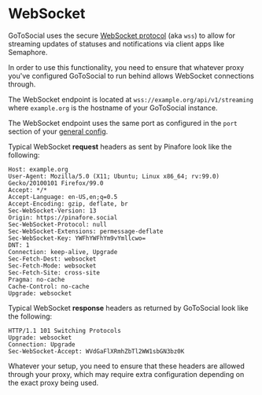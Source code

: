 # WebSocket

GoToSocial uses the secure [WebSocket protocol](https://en.wikipedia.org/wiki/WebSocket) (aka `wss`) to allow for streaming updates of statuses and notifications via client apps like Semaphore.

In order to use this functionality, you need to ensure that whatever proxy you've configured GoToSocial to run behind allows WebSocket connections through.

The WebSocket endpoint is located at `wss://example.org/api/v1/streaming` where `example.org` is the hostname of your GoToSocial instance.

The WebSocket endpoint uses the same port as configured in the `port` section of your [general config](../configuration/general.md).

Typical WebSocket **request** headers as sent by Pinafore look like the following:

```text
Host: example.org
User-Agent: Mozilla/5.0 (X11; Ubuntu; Linux x86_64; rv:99.0) Gecko/20100101 Firefox/99.0
Accept: */*
Accept-Language: en-US,en;q=0.5
Accept-Encoding: gzip, deflate, br
Sec-WebSocket-Version: 13
Origin: https://pinafore.social
Sec-WebSocket-Protocol: null
Sec-WebSocket-Extensions: permessage-deflate
Sec-WebSocket-Key: YWFhYWFhYm9vYmllcwo=
DNT: 1
Connection: keep-alive, Upgrade
Sec-Fetch-Dest: websocket
Sec-Fetch-Mode: websocket
Sec-Fetch-Site: cross-site
Pragma: no-cache
Cache-Control: no-cache
Upgrade: websocket
```

Typical WebSocket **response** headers as returned by GoToSocial look like the following:

```text
HTTP/1.1 101 Switching Protocols
Upgrade: websocket
Connection: Upgrade
Sec-WebSocket-Accept: WVdGaFlXRmhZbTl2WW1sbGN3bz0K
```

Whatever your setup, you need to ensure that these headers are allowed through your proxy, which may require extra configuration depending on the exact proxy being used.
